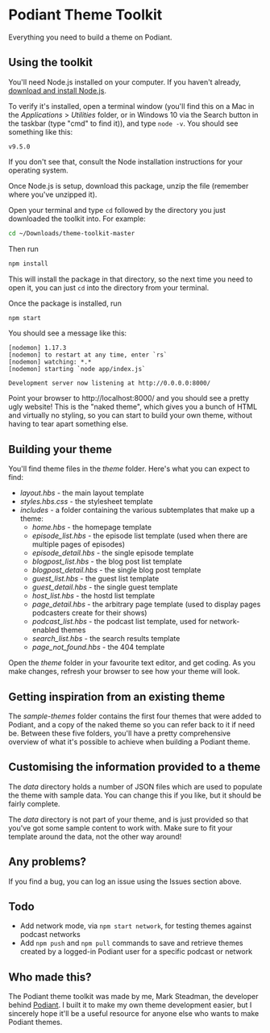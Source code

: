 Podiant Theme Toolkit
=====================

Everything you need to build a theme on Podiant.

Using the toolkit
-----------------

You'll need Node.js installed on your computer. If you haven't already, [download and install Node.js](https://nodejs.org/en/download/).

To verify it's installed, open a terminal window (you'll find this on a Mac in the _Applications_ > _Utilities_ folder, or in Windows 10 via the Search button in the taskbar (type "cmd" to find it)), and type `node -v`. You should see something like this:

```
v9.5.0
```

If you don't see that, consult the Node installation instructions for your operating system.

Once Node.js is setup, download this package, unzip the file (remember where you've unzipped it).

Open your terminal and type `cd` followed by the directory you just downloaded the toolkit into. For example:

```bash
cd ~/Downloads/theme-toolkit-master
```

Then run
```bash
npm install
```

This will install the package in that directory, so the next time you need to open it, you can just `cd` into the directory from your terminal.

Once the package is installed, run

```bash
npm start
```

You should see a message like this:

```
[nodemon] 1.17.3
[nodemon] to restart at any time, enter `rs`
[nodemon] watching: *.*
[nodemon] starting `node app/index.js`

Development server now listening at http://0.0.0.0:8000/
```

Point your browser to http://localhost:8000/ and you should see a pretty ugly website! This is the "naked theme", which gives you a bunch of HTML and virtually no styling, so you can start to build your own theme, without having to tear apart something else.

Building your theme
-------------------

You'll find theme files in the _theme_ folder. Here's what you can expect to find:

- _layout.hbs_ - the main layout template
- _styles.hbs.css_ - the stylesheet template
- _includes_ - a folder containing the various subtemplates that make up a theme:
  - _home.hbs_ - the homepage template
  - _episode_list.hbs_ - the episode list template (used when there are multiple pages of episodes)
  - _episode_detail.hbs_ - the single episode template
  - _blogpost_list.hbs_ - the blog post list template
  - _blogpost_detail.hbs_ - the single blog post template
  - _guest_list.hbs_ - the guest list template
  - _guest_detail.hbs_ - the single guest template
  - _host_list.hbs_ - the hostd list template
  - _page_detail.hbs_ - the arbitrary page template (used to display pages podcasters create for their shows)
  - _podcast_list.hbs_ - the podcast list template, used for network-enabled themes
  - _search_list.hbs_ - the search results template
  - _page_not_found.hbs_ - the 404 template

Open the _theme_ folder in your favourite text editor, and get coding. As you make changes, refresh your browser to see how your theme will look.

Getting inspiration from an existing theme
------------------------------------------

The _sample-themes_ folder contains the first four themes that were added to Podiant, and a copy of the naked theme so you can refer back to it if need be. Between these five folders, you'll have a pretty comprehensive overview of what it's possible to achieve when building a Podiant theme.

Customising the information provided to a theme
-----------------------------------------------

The _data_ directory holds a number of JSON files which are used to populate the theme with sample data. You can change this if you like, but it should be fairly complete.

The _data_ directory is not part of your theme, and is just provided so that you've got some sample content to work with. Make sure to fit your template around the data, not the other way around!

Any problems?
-------------

If you find a bug, you can log an issue using the Issues section above.

Todo
----

- Add network mode, via `npm start network`, for testing themes against podcast networks
- Add `npm push` and `npm pull` commands to save and retrieve themes created by a logged-in Podiant user for a specific podcast or network

Who made this?
--------------

The Podiant theme toolkit was made by me, Mark Steadman, the developer behind [Podiant](https://podiant.co/). I built it to make my own theme development easier, but I sincerely hope it'll be a useful resource for anyone else who wants to make Podiant themes.
